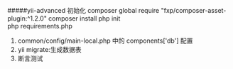 #####yii-advanced 初始化
    composer global require "fxp/composer-asset-plugin:^1.2.0"
    composer install
    php init  
	php requirements.php
  
1. common/config/main-local.php 中的 components['db'] 配置
2. yii migrate:生成数据表
3. 断言测试
 
    



